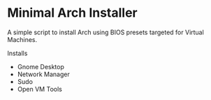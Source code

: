 # Minimal Arch Installer
A simple script to install Arch using BIOS presets targeted for Virtual Machines.

Installs
- Gnome Desktop
- Network Manager
- Sudo
- Open VM Tools
